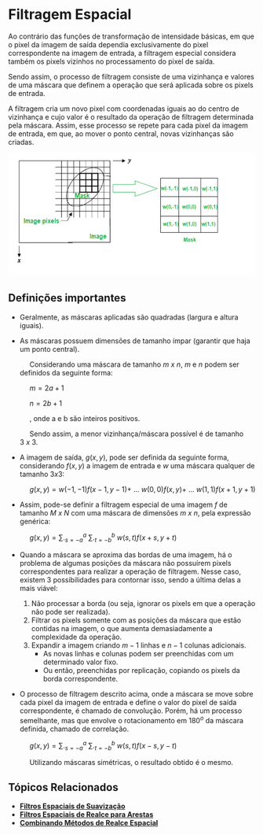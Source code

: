# Filtragem Espacial

Ao contrário das funções de transformação de intensidade básicas, em que o pixel da imagem de saída dependia exclusivamente do pixel correspondente na imagem de entrada, a filtragem especial considera também os pixels vizinhos no processamento do pixel de saída.

Sendo assim, o processo de filtragem consiste de uma vizinhança e valores de uma máscara que definem a operação que será aplicada sobre os pixels de entrada.

A filtragem cria um novo pixel com coordenadas iguais ao do centro de vizinhança e cujo valor é o resultado da operação de filtragem determinada pela máscara. Assim, esse processo se repete para cada pixel da imagem de entrada, em que, ao mover o ponto central, novas vizinhanças são criadas.

<p align="center">
    <img src="./readmeImg/mascaraFiltragem.png" width="560px" height="250px">
</p>

## Definições importantes

* Geralmente, as máscaras aplicadas são quadradas (largura e altura iguais).

* As máscaras possuem dimensões de tamanho ímpar (garantir que haja um ponto central).

    &nbsp;&nbsp;&nbsp;&nbsp; Considerando uma máscara de tamanho $m \ x \ n$, $m$ e $n$ podem ser definidos da seguinte forma:

    &nbsp;&nbsp;&nbsp;&nbsp; $m = 2a + 1$

    &nbsp;&nbsp;&nbsp;&nbsp; $n = 2b + 1$

    &nbsp;&nbsp;&nbsp;&nbsp; , onde a e b são inteiros positivos.

    &nbsp;&nbsp;&nbsp;&nbsp; Sendo assim, a menor vizinhança/máscara possível é de tamanho $3 \ x \ 3$.

* A imagem de saída, $g(x, y)$, pode ser definida da seguinte forma, considerando $f(x, y)$ a imagem de entrada e $w$ uma máscara qualquer de tamanho $3 x 3$:
    
    &nbsp;&nbsp;&nbsp;&nbsp; $g(x, y) = w(-1, -1)f(x - 1, y - 1) +$ ... $w(0, 0)f(x, y) +$ ... $w(1, 1)f(x + 1, y + 1)$

* Assim, pode-se definir a filtragem especial de uma imagem $f$ de tamanho $M \ x \ N$ com uma máscara de dimensões $m \ x \ n$, pela expressão genérica:

    &nbsp;&nbsp;&nbsp;&nbsp; $g(x, y) = \sum \text{.}_{s=-a}^{a} \ \sum \text{.}_{t=-b}^{b} \ w(s, t)f(x + s, y + t)$

* Quando a máscara se aproxima das bordas de uma imagem, há o problema de algumas posições da máscara não possuírem pixels correspondentes para realizar a operação de filtragem. Nesse caso, existem 3 possibilidades para contornar isso, sendo a última delas a mais viável:

    1. Não processar a borda (ou seja, ignorar os pixels em que a operação não pode ser realizada).
    1. Filtrar os pixels somente com as posições da máscara que estão contidas na imagem, o que aumenta demasiadamente a complexidade da operação.
    1. Expandir a imagem criando $m - 1$ linhas  e $n - 1$ colunas adicionais.
        * As novas linhas e colunas podem ser preenchidas com um determinado valor fixo.
        * Ou então, preenchidas por replicação, copiando os pixels da borda correspondente.

* O processo de filtragem descrito acima, onde a máscara se move sobre cada pixel da imagem de entrada e define o valor do pixel de saída correspondente, é chamado de convolução. Porém, há um processo semelhante, mas que envolve o rotacionamento em $180^o$ da máscara definida, chamado de correlação.

    &nbsp;&nbsp;&nbsp;&nbsp; $g(x, y) = \sum \text{.}_{s=-a}^{a} \ \sum \text{.}_{t=-b}^{b} \ w(s, t)f(x - s, y - t)$

    &nbsp;&nbsp;&nbsp;&nbsp; Utilizando máscaras simétricas, o resultado obtido é o mesmo.

## Tópicos Relacionados

* [**Filtros Espaciais de Suavização**]()
* [**Filtros Espaciais de Realce para Arestas**]()
* [**Combinando Métodos de Realce Espacial**]()